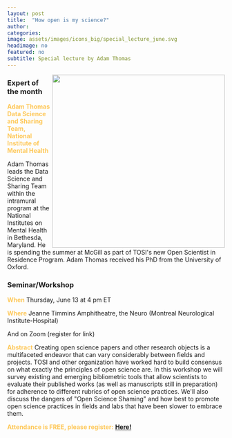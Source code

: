 ```yaml
---
layout: post
title:  "How open is my science?"
author: 
categories:
image: assets/images/icons_big/special_lecture_june.svg
headimage: no
featured: no
subtitle: Special lecture by Adam Thomas
---
```

<style>
orange {
  color: rgba(254, 200, 89, 1);
  font-weight: bold;
}
</style>
<!-- ![](../assets/images/video_screenshots/click-to-see-video.png) -->

<!-- [![](../assets/images/video_screenshots/2023-10-05_osoh_ko_oct-video-screenshot.png)](https://www.youtube.com/watch?v=OHxnwzOKqHM&list=PL4IAzeXaocvx2rSfU1YCuTN3SmnOMqOz3&index=4) -->
<img align="right" width="400" src="{{site.baseurl}}/assets/images/monthly_posters/2024-06-13_osoh_ko_june-poster-portrait.png">

### Expert of the month
<orange>Adam Thomas <br>Data Science and Sharing Team, National Institute of Mental Health</orange>

Adam Thomas leads the Data Science and Sharing Team within the intramural program at the National Institutes on Mental Health in Bethesda, Maryland. He is spending the summer at McGill as part of TOSI's new Open Scientist in Residence Program. Adam Thomas received his PhD from the University of Oxford.

### Seminar/Workshop

<orange>When</orange>
Thursday, June 13 at 4 pm ET

<orange>Where</orange>
Jeanne Timmins Amphitheatre, the Neuro (Montreal Neurological Institute-Hospital)

And on Zoom (register for link)

<orange>Abstract</orange>
Creating open science papers and other research objects is a multifaceted endeavor that can vary considerably between fields and projects. TOSI and other organization have worked hard to build consensus on what exactly the principles of open science are. In this workshop we will survey existing and emerging bibliometric tools that allow scientists to evaluate their published works (as well as manuscripts still in preparation) for adherence to different rubrics of open science practices. We'll also discuss the dangers of "Open Science Shaming" and how best to promote open science practices in fields and labs that have been slower to embrace them.


<orange>Attendance is FREE, please register:</orange> 
**[Here!](https://forms.gle/pSq1LmUE4VNkKLJC6)**
